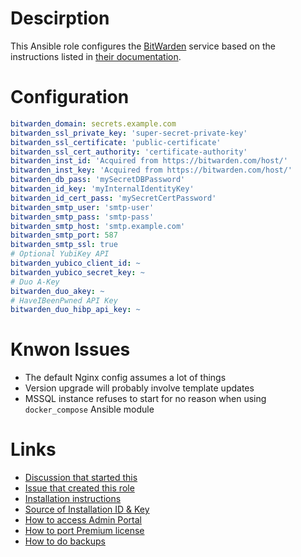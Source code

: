 # Descirption

This Ansible role configures the [BitWarden](https://bitwarden.com/) service based on the instructions listed in [their documentation](https://help.bitwarden.com/article/install-on-premise/#manual-docker-installations).

# Configuration

```yaml
bitwarden_domain: secrets.example.com
bitwarden_ssl_private_key: 'super-secret-private-key'
bitwarden_ssl_certificate: 'public-certificate'
bitwarden_ssl_cert_authority: 'certificate-authority'
bitwarden_inst_id: 'Acquired from https://bitwarden.com/host/'
bitwarden_inst_key: 'Acquired from https://bitwarden.com/host/'
bitwarden_db_pass: 'mySecretDBPassword'
bitwarden_id_key: 'myInternalIdentityKey'
bitwarden_id_cert_pass: 'mySecretCertPassword'
bitwarden_smtp_user: 'smtp-user'
bitwarden_smtp_pass: 'smtp-pass'
bitwarden_smtp_host: 'smtp.example.com'
bitwarden_smtp_port: 587
bitwarden_smtp_ssl: true
# Optional YubiKey API
bitwarden_yubico_client_id: ~
bitwarden_yubico_secret_key: ~
# Duo A-Key
bitwarden_duo_akey: ~
# HaveIBeenPwned API Key
bitwarden_duo_hibp_api_key: ~
```

# Knwon Issues

* The default Nginx config assumes a lot of things
* Version upgrade will probably involve template updates
* MSSQL instance refuses to start for no reason when using `docker_compose` Ansible module

# Links

* [Discussion that started this](https://discuss.status.im/t/switching-from-lastpass-to-1password-wdyt)
* [Issue that created this role](https://github.com/status-im/infra-misc/issues/17)
* [Installation instructions](https://help.bitwarden.com/article/install-on-premise/)
* [Source of Installation ID & Key](https://bitwarden.com/host/)
* [How to access Admin Portal](https://help.bitwarden.com/article/admin-portal/)
* [How to port Premium license](https://help.bitwarden.com/article/licensing-on-premise/#organization-account-sharing)
* [How to do backups](https://help.bitwarden.com/article/backup-on-premise/)
